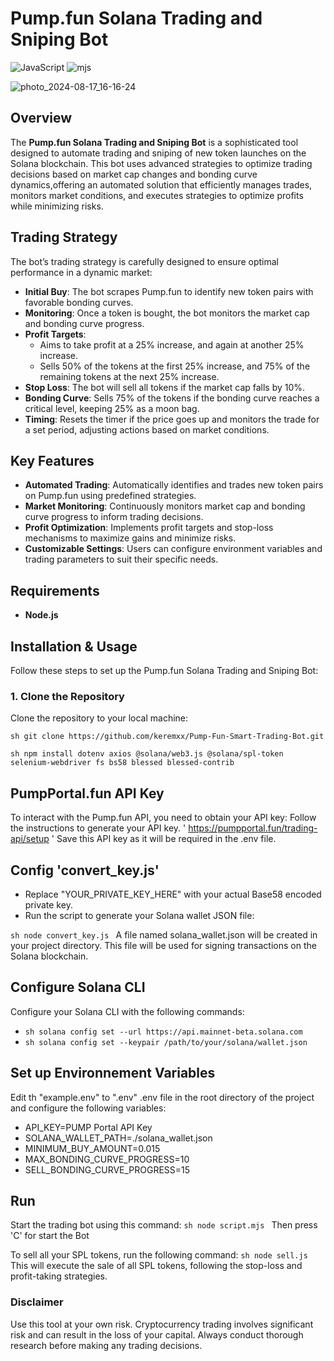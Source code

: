 # Pump.fun Solana Trading and Sniping Bot

![JavaScript](https://img.shields.io/badge/language-JavaScript-%23F7DF1E?style=flat-square&logo=javascript&logoColor=white)
![mjs](https://img.shields.io/badge/language-mjs-%2320232A?style=flat-square&logo=javascript&logoColor=white)

![photo_2024-08-17_16-16-24](https://github.com/user-attachments/assets/801b4d9c-3029-4082-b076-d6cbd03cf329)

## Overview

The **Pump.fun Solana Trading and Sniping Bot** is a sophisticated tool designed to automate trading and sniping of new token launches on the Solana blockchain. This bot uses advanced strategies to optimize trading decisions based on market cap changes and bonding curve dynamics,offering an automated solution that efficiently manages trades, monitors market conditions, and executes strategies to optimize profits while minimizing risks.

## Trading Strategy

The bot’s trading strategy is carefully designed to ensure optimal performance in a dynamic market:

- **Initial Buy**: The bot scrapes Pump.fun to identify new token pairs with favorable bonding curves.
- **Monitoring**: Once a token is bought, the bot monitors the market cap and bonding curve progress.
- **Profit Targets**:
  - Aims to take profit at a 25% increase, and again at another 25% increase.
  - Sells 50% of the tokens at the first 25% increase, and 75% of the remaining tokens at the next 25% increase.
- **Stop Loss**: The bot will sell all tokens if the market cap falls by 10%.
- **Bonding Curve**: Sells 75% of the tokens if the bonding curve reaches a critical level, keeping 25% as a moon bag.
- **Timing**: Resets the timer if the price goes up and monitors the trade for a set period, adjusting actions based on market conditions.

## Key Features

- **Automated Trading**: Automatically identifies and trades new token pairs on Pump.fun using predefined strategies.
- **Market Monitoring**: Continuously monitors market cap and bonding curve progress to inform trading decisions.
- **Profit Optimization**: Implements profit targets and stop-loss mechanisms to maximize gains and minimize risks.
- **Customizable Settings**: Users can configure environment variables and trading parameters to suit their specific needs.

## Requirements
- **Node.js**

## Installation & Usage
Follow these steps to set up the Pump.fun Solana Trading and Sniping Bot:

### 1. Clone the Repository

Clone the repository to your local machine:

```sh git clone https://github.com/keremxx/Pump-Fun-Smart-Trading-Bot.git ```

```sh npm install dotenv axios @solana/web3.js @solana/spl-token selenium-webdriver fs bs58 blessed blessed-contrib ```

## PumpPortal.fun API Key 

To interact with the Pump.fun API, you need to obtain your API key:
Follow the instructions to generate your API key. ' https://pumpportal.fun/trading-api/setup '
Save this API key as it will be required in the .env file.

## Config 'convert_key.js'

- Replace "YOUR_PRIVATE_KEY_HERE" with your actual Base58 encoded private key.
- Run the script to generate your Solana wallet JSON file:

```sh node convert_key.js ```
A file named solana_wallet.json will be created in your project directory. This file will be used for signing transactions on the Solana blockchain.

## Configure Solana CLI 

Configure your Solana CLI with the following commands:
- ```sh solana config set --url https://api.mainnet-beta.solana.com ```
- ```sh solana config set --keypair /path/to/your/solana/wallet.json ```

## Set up Environnement Variables
Edit th "example.env" to ".env" 
.env file in the root directory of the project and configure the following variables:

- API_KEY=PUMP Portal API Key
- SOLANA_WALLET_PATH=./solana_wallet.json
- MINIMUM_BUY_AMOUNT=0.015
- MAX_BONDING_CURVE_PROGRESS=10
- SELL_BONDING_CURVE_PROGRESS=15


## Run 

Start the trading bot using this command:
```sh node script.mjs ```
Then press 'C' for start the Bot 

To sell all your SPL tokens, run the following command:
```sh node sell.js ```
This will execute the sale of all SPL tokens, following the stop-loss and profit-taking strategies.


### Disclaimer
Use this tool at your own risk. Cryptocurrency trading involves significant risk and can result in the loss of your capital. Always conduct thorough research before making any trading decisions.

